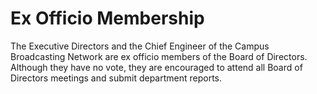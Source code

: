 # Ex Officio Membership

The Executive Directors and the Chief Engineer of the Campus Broadcasting Network are ex officio members of the Board of Directors. Although they have no vote, they are encouraged to attend all Board of Directors meetings and submit department reports.

